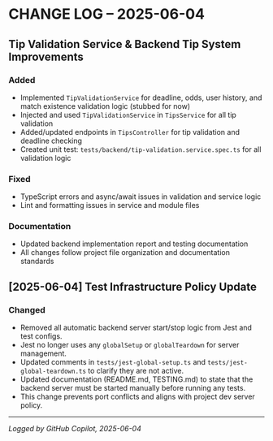 # CHANGE LOG – 2025-06-04

## Tip Validation Service & Backend Tip System Improvements

### Added

- Implemented `TipValidationService` for deadline, odds, user history, and match existence validation logic (stubbed for now)
- Injected and used `TipValidationService` in `TipsService` for all tip validation
- Added/updated endpoints in `TipsController` for tip validation and deadline checking
- Created unit test: `tests/backend/tip-validation.service.spec.ts` for all validation logic

### Fixed

- TypeScript errors and async/await issues in validation and service logic
- Lint and formatting issues in service and module files

### Documentation

- Updated backend implementation report and testing documentation
- All changes follow project file organization and documentation standards

## [2025-06-04] Test Infrastructure Policy Update

### Changed

- Removed all automatic backend server start/stop logic from Jest and test configs.
- Jest no longer uses any `globalSetup` or `globalTeardown` for server management.
- Updated comments in `tests/jest-global-setup.ts` and `tests/jest-global-teardown.ts` to clarify they are not active.
- Updated documentation (README.md, TESTING.md) to state that the backend server must be started manually before running any tests.
- This change prevents port conflicts and aligns with project dev server policy.

---

_Logged by GitHub Copilot, 2025-06-04_
